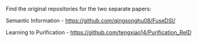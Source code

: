 Find the original repositories for the two separate papers:

Semantic Information - https://github.com/qingsonghu08/FuseDSI/

Learning to Purification - https://github.com/tengxiao14/Purification_ReID

